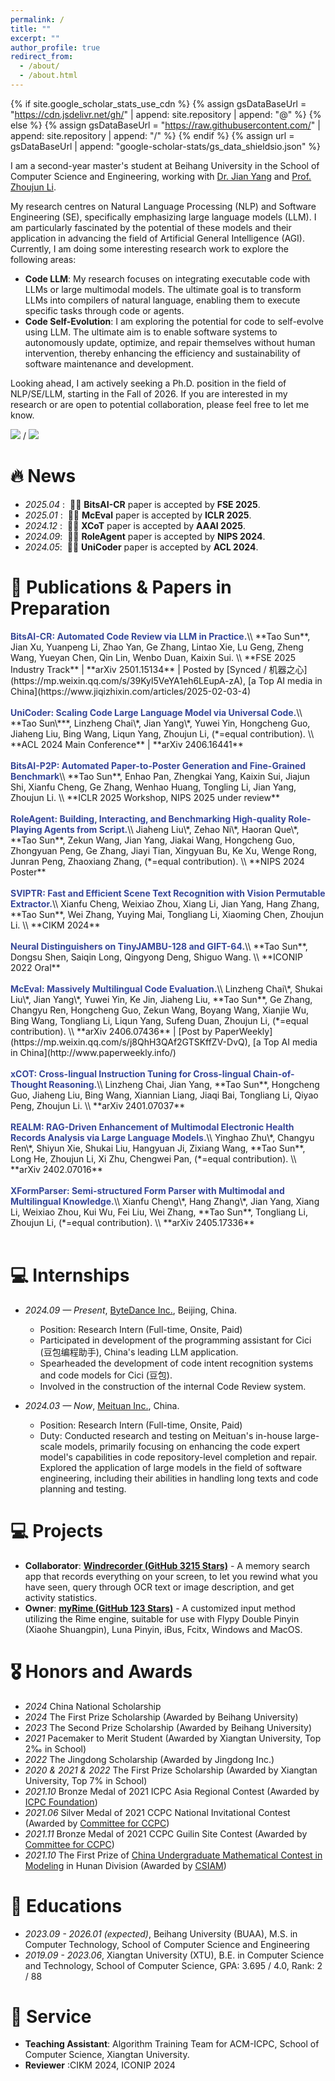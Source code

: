 ```yaml
---
permalink: /
title: ""
excerpt: ""
author_profile: true
redirect_from:
  - /about/
  - /about.html
---
```


{% if site.google_scholar_stats_use_cdn %}
{% assign gsDataBaseUrl = "<https://cdn.jsdelivr.net/gh/>" | append: site.repository | append: "@" %}
{% else %}
{% assign gsDataBaseUrl = "<https://raw.githubusercontent.com/>" | append: site.repository | append: "/" %}
{% endif %}
{% assign url = gsDataBaseUrl | append: "google-scholar-stats/gs_data_shieldsio.json" %}

<span class='anchor' id='about-me'></span>

<!--Hello All! My name is Tao Sun.-->

I am a second-year master's student at Beihang University in the School of Computer Science and Engineering, working with [Dr. Jian Yang](https://scholar.google.com/citations?user=i9opWEgAAAAJ) and [Prof. Zhoujun Li](https://scholar.google.com/citations?user=e-4LoEcAAAAJ).

My research centres on Natural Language Processing (NLP) and Software Engineering (SE), specifically emphasizing large language models (LLM). I am particularly fascinated by the potential of these models and their application in advancing the field of Artificial General Intelligence (AGI). Currently, I am doing some interesting research work to explore the following areas:

- **Code LLM**: My research focuses on integrating executable code with LLMs or large multimodal models. The ultimate goal is to transform LLMs into compilers of natural language, enabling them to execute specific tasks through code or agents.
- **Code Self-Evolution**: I am exploring the potential for code to self-evolve using LLM. The ultimate aim is to enable software systems to autonomously update, optimize, and repair themselves without human intervention, thereby enhancing the efficiency and sustainability of software maintenance and development.

Looking ahead, I am actively seeking a Ph.D. position in the field of NLP/SE/LLM, starting in the Fall of 2026. If you are interested in my research or are open to potential collaboration, please feel free to let me know.

<!--[CV](assets/pdf/Resume_ST.pdf) / [中文简历](assets/pdf/CV_ST_ZH.pdf)-->

<!-- a href='./assets/pdf/Resume_ST.pdf'><img src="https://img.shields.io/badge/-Sun's%20Resum%C3%A9-299DE7?logo=gitbook&logoColor=white"></a> / <a href='./assets/pdf/CV_ST_ZH.pdf'><img src="https://img.shields.io/badge/-%E4%B8%AD%E6%96%87%E7%AE%80%E5%8E%86%EF%BC%88Chinese%20CV%EF%BC%89-%3Flogo%3Dgitbook%26logoColor%3Dwhite"></a-->

<a href='./assets/pdf/Resume_ST.pdf'><img src="https://img.shields.io/badge/-Sun's%20Resum%C3%A9-299DE7?logo=gitbook&logoColor=white"></a> / <a href='https://scholar.google.com/citations?user=c755LkMAAAAJ'><img src="https://img.shields.io/endpoint?url=https://cdn.jsdelivr.net/gh/ASC8384/ASC8384.github.io@google-scholar-stats/gs_data_shieldsio.json&logo=Google%20Scholar&labelColor=f6f6f6&color=9cf&style=flat&label=citations"></a>


<!-- a href='https://scholar.google.com/citations?user=c755LkMAAAAJ'><img src="https://img.shields.io/endpoint?url=https://cdn.jsdelivr.net/gh/ASC8384/ASC8384.github.io@google-scholar-stats/gs_data_shieldsio.json&logo=Google%20Scholar&labelColor=f6f6f6&color=9cf&style=flat&label=citations"></a-->

<!--
My research interest includes neural machine translation and computer vision. I have published more than 100 papers at the top international AI conferences with total <a href='https://scholar.google.com/citations?user=DhtAFkwAAAAJ'>google scholar citations <strong><span id='total_cit'>260000+</span></strong></a> (You can also use google scholar badge <a href='https://scholar.google.com/citations?user=DhtAFkwAAAAJ'><img src="https://img.shields.io/endpoint?url={{ url | url_encode }}&logo=Google%20Scholar&labelColor=f6f6f6&color=9cf&style=flat&label=citations"></a>).
-->

# 🔥 News

- *2025.04* : &nbsp;🎉🎉 **BitsAI-CR** paper is accepted by **FSE 2025**.
- *2025.01* : &nbsp;🎉🎉 **McEval** paper is accepted by **ICLR 2025**.
- *2024.12* : &nbsp;🎉🎉 **XCoT** paper is accepted by **AAAI 2025**.
- *2024.09*: &nbsp;🎉🎉 **RoleAgent** paper is accepted by **NIPS 2024**.
- *2024.05*: &nbsp;🎉🎉 **UniCoder** paper is accepted by **ACL 2024**.
<!-- *2022.02*: &nbsp;🎉🎉 Lorem ipsum dolor sit amet, consectetur adipiscing elit. Vivamus ornare aliquet ipsum, ac tempus justo dapibus sit amet. -->

# 📝 Publications & Papers in Preparation

<!--
<div class='paper-box'><div class='paper-box-image'><div><div class="badge">CVPR 2016</div><img src='images/500x300.png' alt="sym" width="100%"></div></div>
<div class='paper-box-text' markdown="1">
[Deep Residual Learning for Image Recognition](https://openaccess.thecvf.com/content_cvpr_2016/papers/He_Deep_Residual_Learning_CVPR_2016_paper.pdf)

**Kaiming He**, Xiangyu Zhang, Shaoqing Ren, Jian Sun

[**Project**](https://scholar.google.com/citations?view_op=view_citation&hl=zh-CN&user=DhtAFkwAAAAJ&citation_for_view=DhtAFkwAAAAJ:ALROH1vI_8AC) <strong><span class='show_paper_citations' data='DhtAFkwAAAAJ:ALROH1vI_8AC'></span></strong>
- Lorem ipsum dolor sit amet, consectetur adipiscing elit. Vivamus ornare aliquet ipsum, ac tempus justo dapibus sit amet.
</div>
</div>
-->

<div class='paper-box-text' markdown="1">
<strong><font color="#374798">BitsAI-CR: Automated Code Review via LLM in Practice.</font></strong>\\
**Tao Sun**, Jian Xu, Yuanpeng Li, Zhao Yan, Ge Zhang, Lintao Xie, Lu Geng, Zheng Wang, Yueyan Chen, Qin Lin, Wenbo Duan, Kaixin Sui. \\
**FSE 2025 Industry Track** | **arXiv 2501.15134** | Posted by [Synced / 机器之心](https://mp.weixin.qq.com/s/39Kyl5VeYA1eh6LEupA-zA), [a Top AI media in China](https://www.jiqizhixin.com/articles/2025-02-03-4)
</div><br>


<div class='paper-box-text' markdown="1">
<strong><font color="#374798">UniCoder: Scaling Code Large Language Model via Universal Code.</font></strong>\\
**Tao Sun\***, Linzheng Chai\*, Jian Yang\*, Yuwei Yin, Hongcheng Guo, Jiaheng Liu, Bing Wang, Liqun Yang, Zhoujun Li, (*=equal contribution). \\
**ACL 2024 Main Conference** | **arXiv 2406.16441**
</div><br>

<div class='paper-box-text' markdown="1">
<strong><font color="#374798">BitsAI-P2P: Automated Paper-to-Poster Generation and Fine-Grained Benchmark</font></strong>\\
**Tao Sun**, Enhao Pan, Zhengkai Yang, Kaixin Sui, Jiajun Shi, Xianfu Cheng, Ge Zhang, Wenhao Huang, Tongling Li, Jian Yang, Zhoujun Li. \\
**ICLR 2025 Workshop, NIPS 2025 under review**
</div><br>


<div class='paper-box-text' markdown="1">
<strong><font color="#374798">RoleAgent: Building, Interacting, and Benchmarking High-quality Role-Playing Agents from Script.</font></strong>\\
Jiaheng Liu\*, Zehao Ni\*, Haoran Que\*, **Tao Sun**, Zekun Wang, Jian Yang, Jiakai Wang, Hongcheng Guo, Zhongyuan Peng, Ge Zhang, Jiayi Tian, Xingyuan Bu, Ke Xu, Wenge Rong, Junran Peng, Zhaoxiang Zhang, (*=equal contribution). \\
**NIPS 2024 Poster**
</div><br>

<div class='paper-box-text' markdown="1">
<strong><font color="#374798">SVIPTR: Fast and Efficient Scene Text Recognition with Vision Permutable Extractor.</font></strong>\\
Xianfu Cheng, Weixiao Zhou, Xiang Li, Jian Yang, Hang Zhang, **Tao Sun**, Wei Zhang, Yuying Mai, Tongliang Li, Xiaoming Chen, Zhoujun Li. \\
**CIKM 2024**
</div><br>

<div class='paper-box-text' markdown="1">
<strong><font color="#374798">Neural Distinguishers on TinyJAMBU-128 and GIFT-64.</font></strong>\\
**Tao Sun**, Dongsu Shen, Saiqin Long, Qingyong Deng, Shiguo Wang. \\
**ICONIP 2022 Oral**
</div><br>

<div class='paper-box-text' markdown="1">
<strong><font color="#374798">McEval: Massively Multilingual Code Evaluation.</font></strong>\\
Linzheng Chai\*, Shukai Liu\*, Jian Yang\*, Yuwei Yin, Ke Jin, Jiaheng Liu, **Tao Sun**, Ge Zhang, Changyu Ren, Hongcheng Guo, Zekun Wang, Boyang Wang, Xianjie Wu, Bing Wang, Tongliang Li, Liqun Yang, Sufeng Duan, Zhoujun Li, (*=equal contribution). \\
**arXiv 2406.07436** | [Post by PaperWeekly](https://mp.weixin.qq.com/s/j8QhH3QAf2GTSKffZV-DvQ), [a Top AI media in China](http://www.paperweekly.info/)
</div><br>

<div class='paper-box-text' markdown="1">
<strong><font color="#374798">xCOT: Cross-lingual Instruction Tuning for Cross-lingual Chain-of-Thought Reasoning.</font></strong>\\
Linzheng Chai, Jian Yang, **Tao Sun**, Hongcheng Guo, Jiaheng Liu, Bing Wang, Xiannian Liang, Jiaqi Bai, Tongliang Li, Qiyao Peng, Zhoujun Li. \\
**arXiv 2401.07037**
</div><br>


<div class='paper-box-text' markdown="1">
<strong><font color="#374798">REALM: RAG-Driven Enhancement of Multimodal Electronic Health Records Analysis via Large Language Models.</font></strong>\\
Yinghao Zhu\*, Changyu Ren\*, Shiyun Xie, Shukai Liu, Hangyuan Ji, Zixiang Wang, **Tao Sun**, Long He, Zhoujun Li, Xi Zhu, Chengwei Pan, (*=equal contribution). \\
**arXiv 2402.07016**
</div><br>

<div class='paper-box-text' markdown="1">
<strong><font color="#374798">XFormParser: Semi-structured Form Parser with Multimodal and Multilingual Knowledge.</font></strong>\\
Xianfu Cheng\*, Hang Zhang\*, Jian Yang, Xiang Li, Weixiao Zhou, Kui Wu, Fei Liu, Wei Zhang, **Tao Sun**, Tongliang Li, Zhoujun Li, (*=equal contribution). \\
**arXiv 2405.17336**
</div><br>

<!-- [Lorem ipsum dolor sit amet, consectetur adipiscing elit. Vivamus ornare aliquet ipsum, ac tempus justo dapibus sit amet](https://github.com), A, B, C, **CVPR 2020**-->


# 💻 Internships


- *2024.09 — Present*, [ByteDance Inc.](https://www.bytedance.com/en/), Beijing, China.
  - Position: Research Intern (Full-time, Onsite, Paid)
  - Participated in development of the programming assistant for Cici (豆包编程助手), China's leading LLM application.
  - Spearheaded the development of code intent recognition systems and code models for Cici (豆包).
  - Involved in the construction of the internal Code Review system.

- *2024.03 — Now*, [Meituan Inc.](https://www.meituan.com/en-US/about-us), China.
  - Position: Research Intern (Full-time, Onsite, Paid)
  - Duty: Conducted research and testing on Meituan's in-house large-scale models, primarily focusing on enhancing the code expert model's capabilities in code repository-level completion and repair. Explored the application of large models in the field of software engineering, including their abilities in handling long texts and code planning and testing.


# 💻 Projects

- **Collaborator**: [**Windrecorder (GitHub 3215 Stars)**](https://github.com/yuka-friends/Windrecorder) - A memory search app that records everything on your screen, to let you rewind what you have seen, query through OCR text or image description, and get activity statistics.
- **Owner**: [**myRime (GitHub 123 Stars)**](https://github.com/ASC8384/myRime) - A customized input method utilizing the Rime engine, suitable for use with Flypy Double Pinyin (Xiaohe Shuangpin), Luna Pinyin, iBus, Fcitx, Windows and MacOS.


# 🎖 Honors and Awards


- *2024* China National Scholarship
- *2024* The First Prize Scholarship (Awarded by Beihang University)
- *2023* The Second Prize Scholarship (Awarded by Beihang University)
- *2021* Pacemaker to Merit Student (Awarded by Xiangtan University, Top 2‰ in School)
- *2022* The Jingdong Scholarship (Awarded by Jingdong Inc.)
- *2020 & 2021 & 2022* The First Prize Scholarship (Awarded by Xiangtan University, Top 7% in School)
- *2021.10* Bronze Medal of 2021 ICPC Asia Regional Contest (Awarded by [ICPC Foundation](https://icpc.foundation))
- *2021.06* Silver Medal of 2021 CCPC National Invitational Contest (Awarded by [Committee for CCPC](https://ccpc.io/))
- *2021.11* Bronze Medal of 2021 CCPC Guilin Site Contest (Awarded by [Committee for CCPC](https://ccpc.io/))
- *2021.10* The First Prize of [China Undergraduate Mathematical Contest in Modeling](https://en.csiam.org.cn/) in Hunan Division (Awarded by [CSIAM](https://en.csiam.org.cn))

# 📖 Educations

- *2023.09 - 2026.01 (expected)*, Beihang University (BUAA), M.S. in Computer Technology, School of Computer Science and Engineering
- *2019.09 - 2023.06*, Xiangtan University (XTU), B.E. in Computer Science and Technology, School of Computer Science, GPA: 3.695 / 4.0, Rank: 2 / 88

<!--
# 💬 Invited Talks
- *2021.06*, Lorem ipsum dolor sit amet, consectetur adipiscing elit. Vivamus ornare aliquet ipsum, ac tempus justo dapibus sit amet.
- *2021.03*, Lorem ipsum dolor sit amet, consectetur adipiscing elit. Vivamus ornare aliquet ipsum, ac tempus justo dapibus sit amet.  \| [\[video\]](https://github.com/)
-->

# 💬 Service

- **Teaching Assistant**: Algorithm Training Team for ACM-ICPC, School of Computer Science, Xiangtan University.
- **Reviewer** :CIKM 2024, ICONIP 2024
